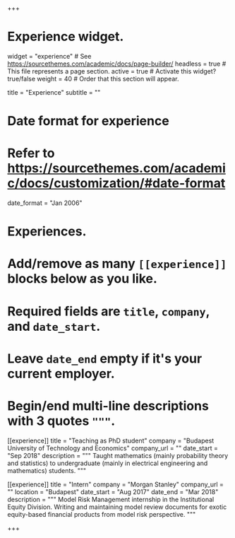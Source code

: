 +++
# Experience widget.
widget = "experience"  # See https://sourcethemes.com/academic/docs/page-builder/
headless = true  # This file represents a page section.
active = true  # Activate this widget? true/false
weight = 40  # Order that this section will appear.

title = "Experience"
subtitle = ""

# Date format for experience
#   Refer to https://sourcethemes.com/academic/docs/customization/#date-format
date_format = "Jan 2006"

# Experiences.
#   Add/remove as many `[[experience]]` blocks below as you like.
#   Required fields are `title`, `company`, and `date_start`.
#   Leave `date_end` empty if it's your current employer.
#   Begin/end multi-line descriptions with 3 quotes `"""`.


[[experience]]
  title = "Teaching as PhD student"
  company = "Budapest University of Technology and Economics"
  company_url = ""
  date_start = "Sep 2018"
  description = """
  Taught mathematics (mainly probability theory and statistics) to undergraduate (mainly in electrical engineering and mathematics) students.
  """

[[experience]]
  title = "Intern"
  company = "Morgan Stanley"
  company_url = ""
  location = "Budapest"
  date_start = "Aug 2017"
  date_end = "Mar 2018"
  description = """
  Model Risk Management internship in the Institutional Equity Division.
  Writing and maintaining model review documents for exotic equity-based financial products from model risk perspective.
  """
  
+++
